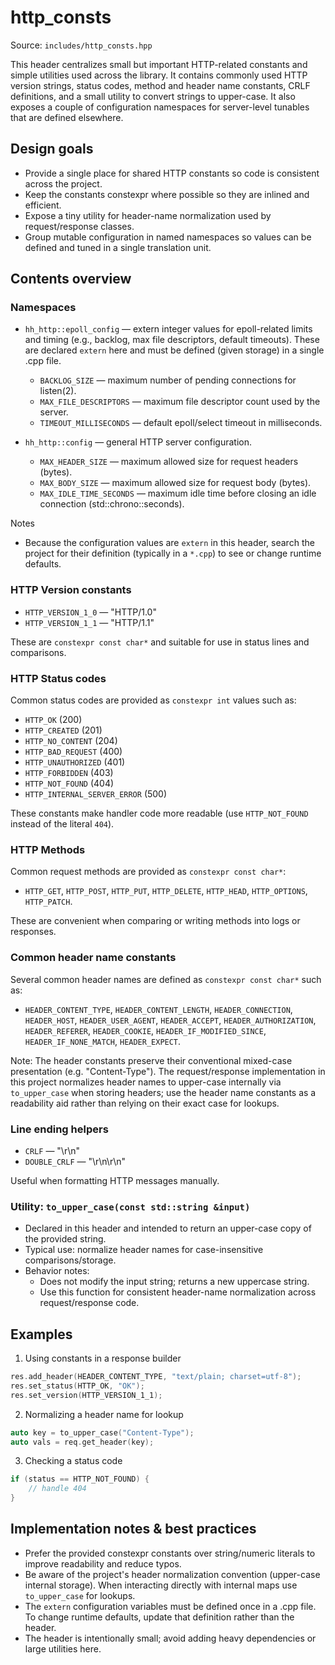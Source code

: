 # http_consts

Source: `includes/http_consts.hpp`

This header centralizes small but important HTTP-related constants and simple utilities used across the library. It contains commonly used HTTP version strings, status codes, method and header name constants, CRLF definitions, and a small utility to convert strings to upper-case. It also exposes a couple of configuration namespaces for server-level tunables that are defined elsewhere.

## Design goals

- Provide a single place for shared HTTP constants so code is consistent across the project.
- Keep the constants constexpr where possible so they are inlined and efficient.
- Expose a tiny utility for header-name normalization used by request/response classes.
- Group mutable configuration in named namespaces so values can be defined and tuned in a single translation unit.

## Contents overview

### Namespaces

- `hh_http::epoll_config` — extern integer values for epoll-related limits and timing (e.g., backlog, max file descriptors, default timeouts). These are declared `extern` here and must be defined (given storage) in a single .cpp file.

  - `BACKLOG_SIZE` — maximum number of pending connections for listen(2).
  - `MAX_FILE_DESCRIPTORS` — maximum file descriptor count used by the server.
  - `TIMEOUT_MILLISECONDS` — default epoll/select timeout in milliseconds.

- `hh_http::config` — general HTTP server configuration.

  - `MAX_HEADER_SIZE` — maximum allowed size for request headers (bytes).
  - `MAX_BODY_SIZE` — maximum allowed size for request body (bytes).
  - `MAX_IDLE_TIME_SECONDS` — maximum idle time before closing an idle connection (std::chrono::seconds).

Notes

- Because the configuration values are `extern` in this header, search the project for their definition (typically in a `*.cpp`) to see or change runtime defaults.

### HTTP Version constants

- `HTTP_VERSION_1_0` — "HTTP/1.0"
- `HTTP_VERSION_1_1` — "HTTP/1.1"

These are `constexpr const char*` and suitable for use in status lines and comparisons.

### HTTP Status codes

Common status codes are provided as `constexpr int` values such as:

- `HTTP_OK` (200)
- `HTTP_CREATED` (201)
- `HTTP_NO_CONTENT` (204)
- `HTTP_BAD_REQUEST` (400)
- `HTTP_UNAUTHORIZED` (401)
- `HTTP_FORBIDDEN` (403)
- `HTTP_NOT_FOUND` (404)
- `HTTP_INTERNAL_SERVER_ERROR` (500)

These constants make handler code more readable (use `HTTP_NOT_FOUND` instead of the literal `404`).

### HTTP Methods

Common request methods are provided as `constexpr const char*`:

- `HTTP_GET`, `HTTP_POST`, `HTTP_PUT`, `HTTP_DELETE`, `HTTP_HEAD`, `HTTP_OPTIONS`, `HTTP_PATCH`.

These are convenient when comparing or writing methods into logs or responses.

### Common header name constants

Several common header names are defined as `constexpr const char*` such as:

- `HEADER_CONTENT_TYPE`, `HEADER_CONTENT_LENGTH`, `HEADER_CONNECTION`, `HEADER_HOST`, `HEADER_USER_AGENT`, `HEADER_ACCEPT`, `HEADER_AUTHORIZATION`, `HEADER_REFERER`, `HEADER_COOKIE`, `HEADER_IF_MODIFIED_SINCE`, `HEADER_IF_NONE_MATCH`, `HEADER_EXPECT`.

Note: The header constants preserve their conventional mixed-case presentation (e.g. "Content-Type"). The request/response implementation in this project normalizes header names to upper-case internally via `to_upper_case` when storing headers; use the header name constants as a readability aid rather than relying on their exact case for lookups.

### Line ending helpers

- `CRLF` — "\r\n"
- `DOUBLE_CRLF` — "\r\n\r\n"

Useful when formatting HTTP messages manually.

### Utility: `to_upper_case(const std::string &input)`

- Declared in this header and intended to return an upper-case copy of the provided string.
- Typical use: normalize header names for case-insensitive comparisons/storage.
- Behavior notes:
  - Does not modify the input string; returns a new uppercase string.
  - Use this function for consistent header-name normalization across request/response code.

## Examples

1. Using constants in a response builder

```cpp
res.add_header(HEADER_CONTENT_TYPE, "text/plain; charset=utf-8");
res.set_status(HTTP_OK, "OK");
res.set_version(HTTP_VERSION_1_1);
```

2. Normalizing a header name for lookup

```cpp
auto key = to_upper_case("Content-Type");
auto vals = req.get_header(key);
```

3. Checking a status code

```cpp
if (status == HTTP_NOT_FOUND) {
    // handle 404
}
```

## Implementation notes & best practices

- Prefer the provided constexpr constants over string/numeric literals to improve readability and reduce typos.
- Be aware of the project's header normalization convention (upper-case internal storage). When interacting directly with internal maps use `to_upper_case` for lookups.
- The `extern` configuration variables must be defined once in a .cpp file. To change runtime defaults, update that definition rather than the header.
- The header is intentionally small; avoid adding heavy dependencies or large utilities here.
